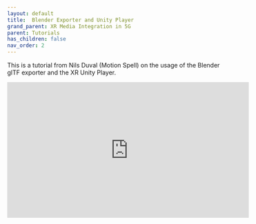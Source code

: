 ```yaml
---
layout: default
title:  Blender Exporter and Unity Player
grand_parent: XR Media Integration in 5G
parent: Tutorials
has_children: false
nav_order: 2
---
```


This is a tutorial from Nils Duval (Motion Spell) on the usage of the Blender glTF exporter and the XR Unity Player.

<iframe width="560" height="315" src="https://www.youtube.com/embed/bEMjw1YA78M?si=ZvxzyvkNX5FijnFR" title="YouTube video player" frameborder="0" allow="accelerometer; autoplay; clipboard-write; encrypted-media; gyroscope; picture-in-picture; web-share" referrerpolicy="strict-origin-when-cross-origin" allowfullscreen></iframe>

